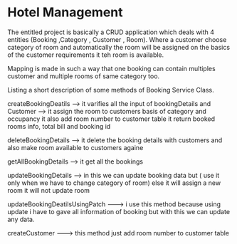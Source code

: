 # Hotel Management
The entitled project is basically a CRUD application which deals with 4 entities (Booking ,Category , Customer , Room). Where a customer choose category 
of room and automatically the room will be assigned on the basics of the customer requirements it teh room is available.

Mapping is made in such a way that one booking can contain multiples customer and multiple rooms of same category too.

Listing a short description of some methods of Booking Service Class.

createBookingDeatils --> it varifies all the input of bookingDetails and Customer 
                     --> it assign the room to customers basis of category and occupancy
                         it also add room number to customer table 
                         it return booked rooms info, total bill and booking id

deleteBookingDetails --> it delete the booking details with customers and also make room available to customers againe

getAllBookingDetails --> it get all the bookings 

updateBookingDetails --> in this we can update booking data but ( use it only when we have to change category of room) else it will assign a new room it will not update room 


updateBookingDeatilsUsingPatch ---> i use this method because using update i have to gave all information of booking but with this we can update any data.


createCustomer ---> this method just add room number to customer table 

